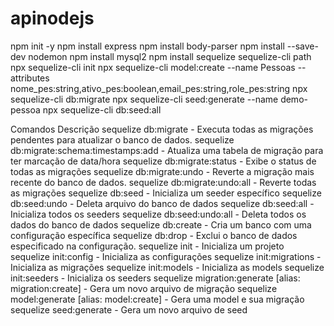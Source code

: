 # apinodejs

npm init -y
npm install express
npm install body-parser
npm install --save-dev nodemon
npm install mysql2
npm install sequelize sequelize-cli path
npx sequelize-cli init
npx sequelize-cli model:create --name Pessoas --attributes nome_pes:string,ativo_pes:boolean,email_pes:string,role_pes:string
npx sequelize-cli db:migrate
npx sequelize-cli seed:generate --name demo-pessoa
npx sequelize-cli db:seed:all

Comandos Descrição
sequelize db:migrate - Executa todas as migrações pendentes para atualizar o banco de dados.
sequelize db:migrate:schema:timestamps:add - Atualiza uma tabela de migração para ter marcação de data/hora
sequelize db:migrate:status - Exibe o status de todas as migrações
sequelize db:migrate:undo - Reverte a migração mais recente do banco de dados.
sequelize db:migrate:undo:all - Reverte todas as migrações
sequelize db:seed - Inicializa um seeder específico
sequelize db:seed:undo - Deleta arquivo do banco de dados
sequelize db:seed:all - Inicializa todos os seeders
sequelize db:seed:undo:all - Deleta todos os dados do banco de dados
sequelize db:create - Cria um banco com uma configuração específica
sequelize db:drop - Exclui o banco de dados especificado na configuração.
sequelize init - Inicializa um projeto
sequelize init:config - Inicializa as configurações
sequelize init:migrations - Inicializa as migrações
sequelize init:models - Inicializa as models
sequelize init:seeders - Inicializa os seeders
sequelize migration:generate [alias: migration:create] - Gera um novo arquivo de migração
sequelize model:generate [alias: model:create] - Gera uma model e sua migração
sequelize seed:generate - Gera um novo arquivo de seed
